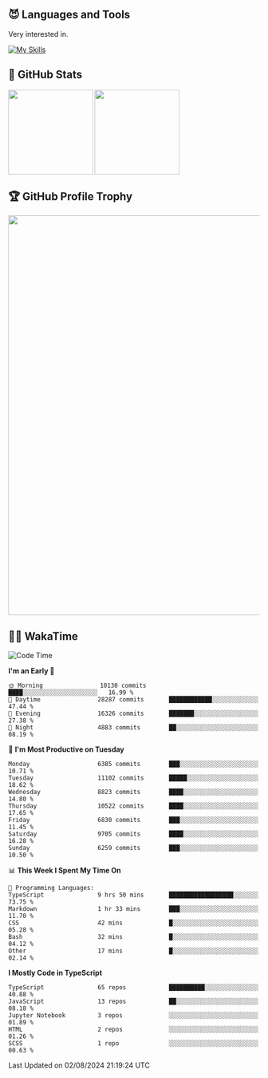 <!-- # Hi there <img width="35" src="https://user-images.githubusercontent.com/50891407/148686885-0fefeb76-4cf6-473a-9e3e-889ce5513450.gif" /> I'm Yuta Ohira -->

<!-- ![alesion30](https://github.com/Alesion30/Alesion30/assets/50891407/5814fd76-9743-4cf8-89ff-b2be2fd49fb6) -->


<!--
[![Likes](https://badgen.org/img/zenn/alesion/likes?style=for-the-badge)](https://zenn.dev/alesion)
[![Followers](https://badgen.org/img/zenn/alesion/followers?style=for-the-badge)](https://zenn.dev/alesion)
[![Articles](https://badgen.org/img/zenn/alesion/articles?style=for-the-badge)](https://zenn.dev/alesion)
[![Books](https://badgen.org/img/zenn/alesion/books?style=for-the-badge)](https://zenn.dev/alesion?tab=books)
[![Scraps](https://badgen.org/img/zenn/alesion/scraps?style=for-the-badge)](https://zenn.dev/alesion?tab=scraps)

[![Contributions](https://badgen.org/img/qiita/alesion30/contributions?style=for-the-badge)](https://qiita.com/alesion30)
[![Followers](https://badgen.org/img/qiita/alesion30/followers?style=for-the-badge)](https://qiita.com/alesion30)
[![Articles](https://badgen.org/img/qiita/alesion30/articles?style=for-the-badge)](https://qiita.com/alesion30)
-->

<!-- <p align="left"> -->
  <!-- GitHub -->
<!--   <a href="https://github.com/alesion30/alesion30/">
    <img src="https://komarev.com/ghpvc/?username=alesion30" alt="alesion30" />
  </a>
  <a href="https://github.com/alesion30">
    <img height="20" src="https://img.shields.io/github/followers/alesion30?label=follow&logo=github&style=flat" />
  </a> -->
  <!-- Zenn -->
<!--   <a href="https://zenn.dev/alesion">
    <img src="https://zenn.badge.nikaera.com/s/alesion/likes?style=flat" alt="alesion likes" />
  </a>
  <a href="https://zenn.dev/alesion/articles">
    <img src="https://zenn.badge.nikaera.com/s/alesion/articles?style=flat" alt="alesion articles" />
  </a>
  <a href="https://zenn.dev/alesion/followers">
    <img src="https://zenn.badge.nikaera.com/s/alesion/followers?style=flat" alt="alesion followers" />
  </a>
  <a href="https://zenn.dev/alesion/books">
    <img src="https://zenn.badge.nikaera.com/s/alesion/books?style=flat" alt="alesion books" />
  </a>
  <a href="https://zenn.dev/alesion/scraps">
    <img src="https://zenn.badge.nikaera.com/s/alesion/scraps?style=flat" alt="alesion scraps" />
  </a> -->
  <!-- qiita -->
<!--   <a href="http://qiita.com/Alesion30">
    <img height="20" src="https://qiita-badge.apiapi.app/s/Alesion30/posts.svg" />
  </a>
    <img height="20" src="https://qiita-badge.apiapi.app/s/Alesion30/contributions.svg" />
  </a> -->
<!-- </p> -->

## 😈 Languages and Tools

Very interested in.

[![My Skills](https://skillicons.dev/icons?i=react,nextjs,typescript,flutter,firebase)](https://skillicons.dev)

<!-- I can handle a few others. -->

<!-- [![My Skills](https://skillicons.dev/icons?i=javascript,vue,nuxt,redux,electron,express,nodejs,deno,dart,python,flask,php,laravel,wordpress,go,rust,html,css,sass,tailwind,bootstrap,webpack,supabase,aws,dynamodb,mysql,figma,xd,vscode,latex)](https://skillicons.dev) -->

## 💎 GitHub Stats

<div>
  <img height="170" align="left" src="https://github-readme-stats.vercel.app/api?username=Alesion30&count_private=true&show_icons=true&title_color=81A1C1&text_color=ECEFF4&bg_color=2E3440&icon_color=D8DEE9&border_radius=10" />
  <img height="170" src="https://github-readme-stats.vercel.app/api/top-langs/?username=Alesion30&langs_count=8&layout=compact&title_color=81A1C1&text_color=ECEFF4&bg_color=2E3440&icon_color=D8DEE9&border_radius=10" />
</div>


## 🏆 GitHub Profile Trophy

<img width="800" src="https://github-profile-trophy.vercel.app/?username=Alesion30&theme=nord&no-frame=true"/>


## 🧑‍💻 WakaTime

<!--START_SECTION:waka-->
![Code Time](http://img.shields.io/badge/Code%20Time-3%2C521%20hrs%205%20mins-blue)

**I'm an Early 🐤** 

```text
🌞 Morning                10130 commits       ████░░░░░░░░░░░░░░░░░░░░░   16.99 % 
🌆 Daytime                28287 commits       ████████████░░░░░░░░░░░░░   47.44 % 
🌃 Evening                16326 commits       ███████░░░░░░░░░░░░░░░░░░   27.38 % 
🌙 Night                  4883 commits        ██░░░░░░░░░░░░░░░░░░░░░░░   08.19 % 
```
📅 **I'm Most Productive on Tuesday** 

```text
Monday                   6385 commits        ███░░░░░░░░░░░░░░░░░░░░░░   10.71 % 
Tuesday                  11102 commits       █████░░░░░░░░░░░░░░░░░░░░   18.62 % 
Wednesday                8823 commits        ████░░░░░░░░░░░░░░░░░░░░░   14.80 % 
Thursday                 10522 commits       ████░░░░░░░░░░░░░░░░░░░░░   17.65 % 
Friday                   6830 commits        ███░░░░░░░░░░░░░░░░░░░░░░   11.45 % 
Saturday                 9705 commits        ████░░░░░░░░░░░░░░░░░░░░░   16.28 % 
Sunday                   6259 commits        ███░░░░░░░░░░░░░░░░░░░░░░   10.50 % 
```


📊 **This Week I Spent My Time On** 

```text
💬 Programming Languages: 
TypeScript               9 hrs 50 mins       ██████████████████░░░░░░░   73.75 % 
Markdown                 1 hr 33 mins        ███░░░░░░░░░░░░░░░░░░░░░░   11.70 % 
CSS                      42 mins             █░░░░░░░░░░░░░░░░░░░░░░░░   05.28 % 
Bash                     32 mins             █░░░░░░░░░░░░░░░░░░░░░░░░   04.12 % 
Other                    17 mins             █░░░░░░░░░░░░░░░░░░░░░░░░   02.14 % 
```

**I Mostly Code in TypeScript** 

```text
TypeScript               65 repos            ██████████░░░░░░░░░░░░░░░   40.88 % 
JavaScript               13 repos            ██░░░░░░░░░░░░░░░░░░░░░░░   08.18 % 
Jupyter Notebook         3 repos             ░░░░░░░░░░░░░░░░░░░░░░░░░   01.89 % 
HTML                     2 repos             ░░░░░░░░░░░░░░░░░░░░░░░░░   01.26 % 
SCSS                     1 repo              ░░░░░░░░░░░░░░░░░░░░░░░░░   00.63 % 
```




 Last Updated on 02/08/2024 21:19:24 UTC
<!--END_SECTION:waka-->
